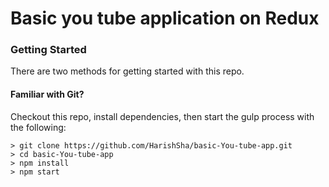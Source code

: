 # Basic you tube application on Redux

### Getting Started

There are two methods for getting started with this repo.

#### Familiar with Git?
Checkout this repo, install dependencies, then start the gulp process with the following:

```
> git clone https://github.com/HarishSha/basic-You-tube-app.git
> cd basic-You-tube-app
> npm install
> npm start
```